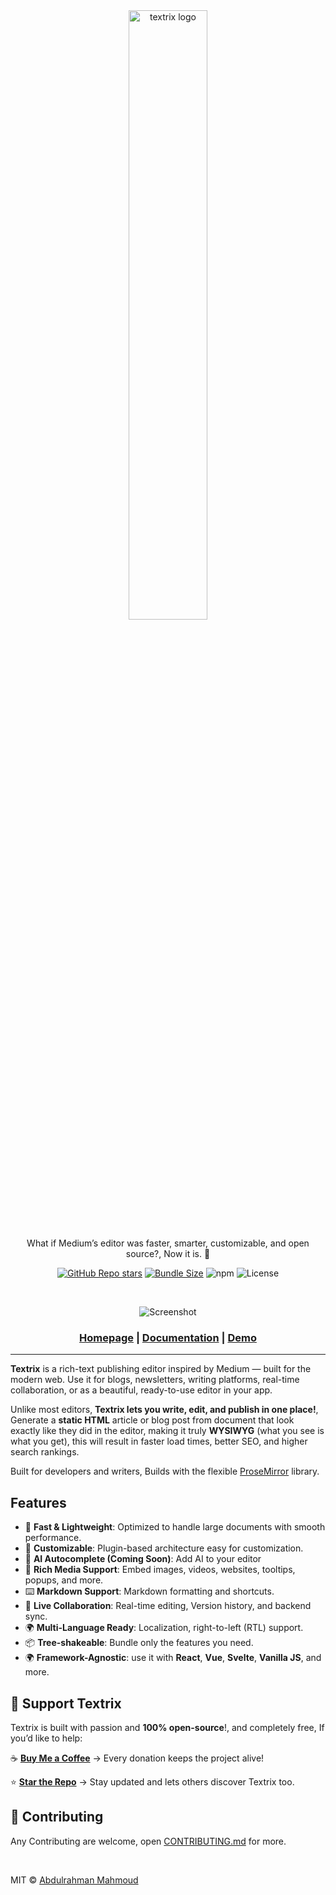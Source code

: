 <div align="center">

<picture>
  <source media="(prefers-color-scheme: light)" srcset="https://raw.githubusercontent.com/abdulrahman-mh/textrix/main/website/public/textrix.svg?raw=true">
  <img alt="textrix logo" src="https://raw.githubusercontent.com/abdulrahman-mh/textrix/main/website/public/textrix.dark.svg?raw=true" width="50%" height="50%">
</picture>

What if Medium’s editor was faster, smarter, customizable, and open source?, Now it is. 🚀

[![GitHub Repo stars](https://img.shields.io/github/stars/abdulrahman-mh/textrix?style=social)](https://github.com/abdulrahman-mh/textrix/stargazers)
[![Bundle Size](https://img.shields.io/bundlephobia/minzip/textrix)](https://bundlephobia.com/result?p=textrix)
![npm](https://img.shields.io/npm/dm/textrix)
![License](https://img.shields.io/github/license/abdulrahman-mh/textrix)

<br />

![Screenshot](https://raw.githubusercontent.com/abdulrahman-mh/textrix/main/images/screenshot.png)

<h3>

[Homepage](https://textrix.vercel.app) | [Documentation](https://textrix.vercel.app/doc) | [Demo](https://textrix-demo.vercel.app/)

</h3>

</div>

---

**Textrix** is a rich-text publishing editor inspired by Medium — built for the modern web.
Use it for blogs, newsletters, writing platforms, real-time collaboration, or as a beautiful, ready-to-use editor in your app.

Unlike most editors, **Textrix lets you write, edit, and publish in one place!**,
Generate a **static HTML** article or blog post from document that look exactly like they did in the editor, making it truly **WYSIWYG** (what you see is what you get), this will result in faster load times, better SEO, and higher search rankings.

Built for developers and writers, Builds with the flexible [ProseMirror](https://prosemirror.net/) library.

## Features

- 🚀 **Fast & Lightweight**: Optimized to handle large documents with smooth performance.
- 🎨 **Customizable**: Plugin-based architecture easy for customization.
- 🧠 **AI Autocomplete (Coming Soon)**: Add AI to your editor
- 📝 **Rich Media Support**: Embed images, videos, websites, tooltips, popups, and more.
- ⌨️ **Markdown Support**: Markdown formatting and shortcuts.
- 🔄 **Live Collaboration**: Real-time editing, Version history, and backend sync.
- 🌍 **Multi-Language Ready**: Localization, right-to-left (RTL) support.
- 📦 **Tree-shakeable**: Bundle only the features you need.
- 🌍 **Framework-Agnostic**: use it with **React**, **Vue**, **Svelte**, **Vanilla JS**, and more.

## 💖 **Support Textrix**

Textrix is built with passion and **100% open-source**!, and completely free, If you’d like to help:

☕ **[Buy Me a Coffee](https://buymeacoffee.com/abdelrahmanm)** → Every donation keeps the project alive!

⭐ **[Star the Repo](#)** → Stay updated and lets others discover Textrix too.

## 🤝 Contributing

Any Contributing are welcome, open [CONTRIBUTING.md](./CONTRIBUTE.md) for more.

<br>

MIT © [Abdulrahman Mahmoud](https://github.com/abdulrahman-mh)
